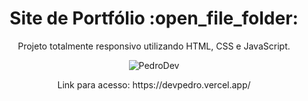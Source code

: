 <h1 align="center"> Site de Portfólio :open_file_folder: </h1>
<p align="center"> Projeto totalmente responsivo utilizando HTML, CSS e JavaScript. </p>

<div align="center">

![PedroDev](https://github.com/goncalvespedrogom/SitePedroDev/assets/157895515/5da87544-0884-4cc2-ab79-f666b09a1eb3)

</div>

<p align="center"> Link para acesso: https://devpedro.vercel.app/</p>
